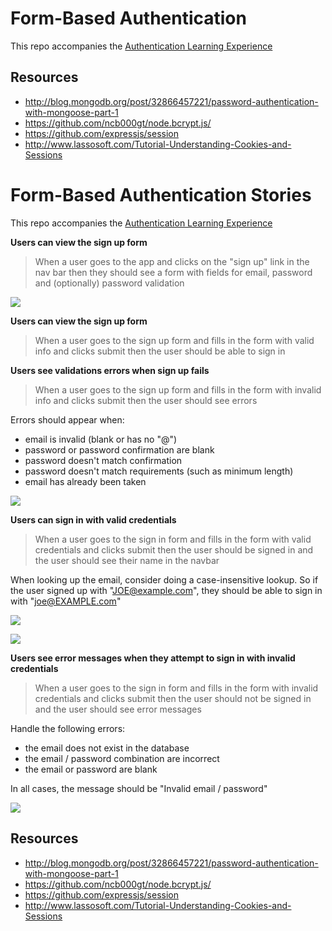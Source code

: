 # Form-Based Authentication

This repo accompanies the [Authentication Learning Experience](https://students.galvanize.com/curriculums/6/learning_experiences/21)

## Resources

- http://blog.mongodb.org/post/32866457221/password-authentication-with-mongoose-part-1
- https://github.com/ncb000gt/node.bcrypt.js/
- https://github.com/expressjs/session
- http://www.lassosoft.com/Tutorial-Understanding-Cookies-and-Sessions




# Form-Based Authentication Stories

This repo accompanies the [Authentication Learning Experience](https://students.galvanize.com/curriculums/6/learning_experiences/21)

**Users can view the sign up form**

> When a user goes to the app
and clicks on the "sign up" link in the nav bar
then they should see a form
with fields for email, password and (optionally) password validation

![](wireframes/signup.png)

**Users can view the sign up form**

> When a user goes to the sign up form
and fills in the form with valid info
and clicks submit
then the user should be able to sign in

**Users see validations errors when sign up fails**

> When a user goes to the sign up form
and fills in the form with invalid info
and clicks submit
then the user should see errors

Errors should appear when:

- email is invalid (blank or has no "@")
- password or password confirmation are blank
- password doesn't match confirmation
- password doesn't match requirements (such as minimum length)
- email has already been taken

![](wireframes/signup-with-errors.png)

**Users can sign in with valid credentials**

> When a user goes to the sign in form
and fills in the form with valid credentials
and clicks submit
then the user should be signed in
and the user should see their name in the navbar

When looking up the email, consider doing a case-insensitive lookup.  So if the user signed up with "JOE@example.com", they should be able to sign in with "joe@EXAMPLE.com"

![](wireframes/signin.png)

![](wireframes/signed-in.png)

**Users see error messages when they attempt to sign in with invalid credentials**

> When a user goes to the sign in form
and fills in the form with invalid credentials
and clicks submit
then the user should not be signed in
and the user should see error messages

Handle the following errors:

- the email does not exist in the database
- the email / password combination are incorrect
- the email or password are blank

In all cases, the message should be "Invalid email / password"

![](wireframes/signin-with-errors.png)

## Resources

- http://blog.mongodb.org/post/32866457221/password-authentication-with-mongoose-part-1
- https://github.com/ncb000gt/node.bcrypt.js/
- https://github.com/expressjs/session
- http://www.lassosoft.com/Tutorial-Understanding-Cookies-and-Sessions
